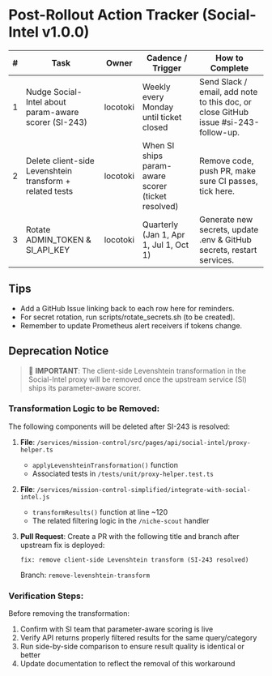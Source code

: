 # Post-Rollout Action Tracker (Social-Intel v1.0.0)

| #  | Task | Owner | Cadence / Trigger | How to Complete |
|----|------|-------|-------------------|-----------------|
| 1  | Nudge Social-Intel about param-aware scorer (SI-243) | locotoki | Weekly every Monday until ticket closed | Send Slack / email, add note to this doc, or close GitHub issue #si-243-follow-up. |
| 2  | Delete client-side Levenshtein transform + related tests | locotoki | When SI ships param-aware scorer (ticket resolved) | Remove code, push PR, make sure CI passes, tick here. |
| 3  | Rotate ADMIN_TOKEN & SI_API_KEY | locotoki | Quarterly (Jan 1, Apr 1, Jul 1, Oct 1) | Generate new secrets, update .env & GitHub secrets, restart services. |

## Tips
- Add a GitHub Issue linking back to each row here for reminders.
- For secret rotation, run scripts/rotate_secrets.sh (to be created).
- Remember to update Prometheus alert receivers if tokens change.

## Deprecation Notice

> 🚨 **IMPORTANT**: The client-side Levenshtein transformation in the Social-Intel proxy will be removed once the upstream service (SI) ships its parameter-aware scorer.

### Transformation Logic to be Removed:

The following components will be deleted after SI-243 is resolved:

1. **File**: `/services/mission-control/src/pages/api/social-intel/proxy-helper.ts`
   - `applyLevenshteinTransformation()` function
   - Associated tests in `/tests/unit/proxy-helper.test.ts`

2. **File**: `/services/mission-control-simplified/integrate-with-social-intel.js`
   - `transformResults()` function at line ~120
   - The related filtering logic in the `/niche-scout` handler

3. **Pull Request**: Create a PR with the following title and branch after upstream fix is deployed:
   ```
   fix: remove client-side Levenshtein transform (SI-243 resolved)
   ```
   Branch: `remove-levenshtein-transform`

### Verification Steps:

Before removing the transformation:
1. Confirm with SI team that parameter-aware scoring is live
2. Verify API returns properly filtered results for the same query/category
3. Run side-by-side comparison to ensure result quality is identical or better
4. Update documentation to reflect the removal of this workaround